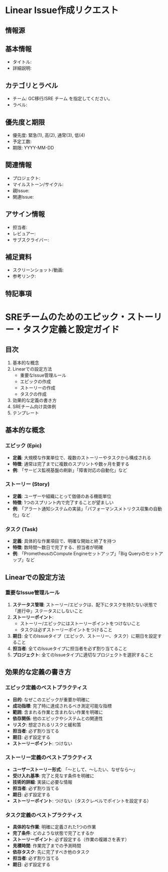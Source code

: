 # Linear Issue作成リクエスト

## 情報源


## 基本情報
- タイトル: 
- 詳細説明: 


## カテゴリとラベル
- チーム: GC移行/SRE チーム を指定してください。
- ラベル: 

## 優先度と期限
- 優先度: 緊急(1), 高(2), 通常(3), 低(4)
- 予定工数: 
- 期限: YYYY-MM-DD

## 関連情報
- プロジェクト: 
- マイルストーン/サイクル: 
- 親Issue: 
- 関連Issue: 

## アサイン情報
- 担当者: 
- レビュアー: 
- サブスクライバー: 

## 補足資料
- スクリーンショット/動画: 
- 参考リンク: 

## 特記事項

# SREチームのためのエピック・ストーリー・タスク定義と設定ガイド

## 目次

1. 基本的な概念
2. Linearでの設定方法
    - 重要なIssue管理ルール
    - エピックの作成
    - ストーリーの作成
    - タスクの作成
1. 効果的な定義の書き方
2. SREチーム向け具体例
3. テンプレート

## 基本的な概念

### エピック (Epic)

- **定義**: 大規模な作業単位で、複数のストーリーやタスクから構成される
- **特徴**: 通常は完了までに複数のスプリントや数ヶ月を要する
- **例**: 「サービス監視基盤の刷新」「障害対応の自動化」など

### ストーリー (Story)

- **定義**: ユーザーや組織にとって価値のある機能単位
- **特徴**: 1つのスプリント内で完了することが望ましい
- **例**: 「アラート通知システムの実装」「パフォーマンスメトリクス収集の自動化」など

### タスク (Task)

- **定義**: 具体的な作業項目で、明確な開始と終了を持つ
- **特徴**: 数時間～数日で完了する、担当者が明確
- **例**: 「PrometheusのCompute Engineセットアップ」「Big Queryのセットアップ」など

## Linearでの設定方法

### 重要なIssue管理ルール

1. **ステータス管理**: ストーリー/エピックは、配下にタスクを持たない状態で「進行中」ステータスにしないこと
2. **ストーリーポイント**:
    - ストーリー/エピックにはストーリーポイントをつけないこと
    - タスクは必ずストーリーポイントをつけること
3. **期日**: 全てのIssueタイプ（エピック、ストーリー、タスク）に期日を設定すること
4. **担当者**: 全てのIssueタイプに担当者を必ず割り当てること
5. **プロジェクト**: 全てのIssueタイプに適切なプロジェクトを選択すること

## 効果的な定義の書き方

### エピック定義のベストプラクティス

- **目的**: なぜこのエピックが重要か明確に
- **成功指標**: 完了時に達成されるべき測定可能な指標
- **範囲**: 含まれる作業と含まれない作業を明確に
- **依存関係**: 他のエピックやシステムとの関連性
- **リスク**: 想定されるリスクと緩和策
- **担当者**: 必ず割り当てる
- **期日**: 必ず設定する
- **ストーリーポイント**: つけない

### ストーリー定義のベストプラクティス

- **ユーザーストーリー形式**: 「～として、～したい、なぜなら～」
- **受け入れ基準**: 完了と見なす条件を明確に
- **技術的詳細**: 実装に必要な情報
- **担当者**: 必ず割り当てる
- **期日**: 必ず設定する
- **ストーリーポイント**: つけない（タスクレベルでポイントを設定する）

### タスク定義のベストプラクティス

- **具体的な作業**: 明確に定義された1つの作業
- **完了条件**: どのような状態で完了とするか
- **ストーリーポイント**: 必ず設定する（作業の複雑さを表す）
- **見積時間**: 作業完了までの予測時間
- **依存タスク**: 先に完了すべき他のタスク
- **担当者**: 必ず割り当てる
- **期日**: 必ず設定する